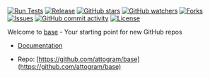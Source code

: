[![Run Tests](https://github.com/attogram/base/actions/workflows/ci.yml/badge.svg)](https://github.com/attogram/base/actions/workflows/ci.yml)
[![Release](https://img.shields.io/github/v/release/attogram/base?style=flat)](https://github.com/attogram/base/releases)
[![GitHub stars](https://img.shields.io/github/stars/attogram/base?style=flat)](https://github.com/attogram/base/stargazers)
[![GitHub watchers](https://img.shields.io/github/watchers/attogram/base?style=flat)](https://github.com/attogram/base/watchers)
[![Forks](https://img.shields.io/github/forks/attogram/base?style=flat)](https://github.com/attogram/base/forks)
[![Issues](https://img.shields.io/github/issues/attogram/base?style=flat)](https://github.com/attogram/base/issues)
[![GitHub commit activity](https://img.shields.io/github/commit-activity/t/attogram/base?style=flat)](https://github.com/attogram/base/commits/main/)
[![License](https://img.shields.io/github/license/attogram/base?style=flat)](./LICENSE)

Welcome to [base](./docs/base.md) - Your starting point for new GitHub repos

- [Documentation](./docs/README.md)

- Repo: [https://github.com/attogram/base](https://github.com/attogram/base)
